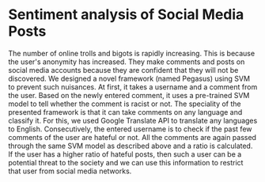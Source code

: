 # Sentiment analysis of Social Media Posts 
The number of online trolls and bigots is rapidly increasing. This is because the user's anonymity has increased. They make comments and posts on social media accounts because they are confident that they will not be discovered. We designed a novel framework (named Pegasus) using SVM to prevent such nuisances. At first, it takes a username and a comment from the user. Based on the newly entered comment, it uses a pre-trained SVM model to tell whether the comment is racist or not. The speciality of the presented framework is that it can take comments on any language and classify it. For this, we used Google Translate API to translate any languages to English. Consecutively, the entered username is to check if the past few comments of the user are hateful or not. All the comments are again passed through the same SVM model as described above and a ratio is calculated. If the user has a higher ratio of hateful posts, then such a user can be a potential threat to the society and we can use this information to restrict that user from social media networks.

